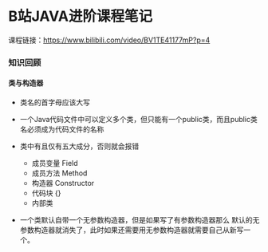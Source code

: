 # B站JAVA进阶课程笔记

课程链接：https://www.bilibili.com/video/BV1TE41177mP?p=4

### 知识回顾

#### 类与构造器

- 类名的首字母应该大写
- 一个Java代码文件中可以定义多个类，但只能有一个public类，而且public类名必须成为代码文件的名称

- 类中有且仅有五大成分，否则就会报错
  - 成员变量 Field
  - 成员方法 Method
  - 构造器 Constructor
  - 代码块 {}
  - 内部类

- 一个类默认自带一个无参数构造器，但是如果写了有参数构造器那么    默认的无参数构造器就消失了，此时如果还需要用无参数构造器就需要自己从新写一个。

